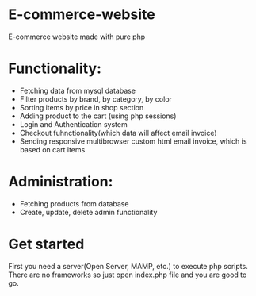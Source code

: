 # E-commerce-website
  E-commerce website made with pure php
 

# Functionality:

* Fetching data from mysql database
* Filter products by brand, by category, by color
* Sorting items by price in shop section
* Adding product to the cart (using php sessions)
* Login and Authentication system
* Checkout fuhnctionality(which data will affect email invoice)
* Sending responsive multibrowser custom html email invoice, which is based on cart items


# Administration:

* Fetching products from database
* Create, update, delete admin functionality



# Get started

First you need a server(Open Server, MAMP, etc.) to execute php scripts.
There are no frameworks so just open index.php file and you are good to go.
